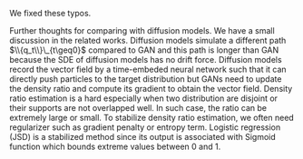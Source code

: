 We fixed these typos.

Further thoughts for comparing with diffusion models.
We have a small discussion in the related works. Diffusion models simulate a different path $\\{q_t\\}\_{t\geq0}$ compared to GAN and this path is longer than GAN because the SDE of diffusion models has no drift force. Diffusion models record the vector field by a time-embeded neural network such that it can directly push particles to the target distribution but GANs need to update the density ratio and compute its gradient to obtain the vector field. Density ratio estimation is a hard especially when two distribution are disjoint or their supports are not overlapped well. In such case, the ratio can be extremely large or small. To stabilize density ratio estimation, we often need regularizer such as gradient penalty or entropy term. Logistic regression (JSD) is a stabilized method since its output is associated with Sigmoid function which bounds extreme values between 0 and 1.
